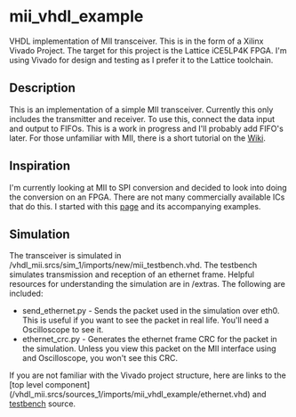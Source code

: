 # mii_vhdl_example

VHDL implementation of MII transceiver.  This is in the form of a Xilinx Vivado Project.  The target for this project is the Lattice iCE5LP4K FPGA.  I'm using Vivado for design and testing as I prefer it to the Lattice toolchain.

## Description

This is an implementation of a simple MII transceiver.  Currently this only includes the transmitter and receiver.
To use this, connect the data input and output to FIFOs.  This is a work in progress and I'll probably add FIFO's later.  For those
unfamiliar with MII, there is a short tutorial on the [Wiki](https://github.com/myersw12/mii_vhdl_example/wiki).

## Inspiration

I'm currently looking at MII to SPI conversion and decided to look into doing the conversion on an FPGA.  There are not many commercially available ICs that do this.
I started with this [page](http://www.ece.ualberta.ca/~elliott/ee552/studentAppNotes/2001_w/interfacing/ethernet_mii/eth_mii.html) and its accompanying examples.

## Simulation

The transceiver is simulated in /vhdl_mii.srcs/sim_1/imports/new/mii_testbench.vhd.  The testbench simulates transmission and reception of an ethernet frame.  Helpful resources for understanding the
simulation are in /extras.  The following are included:
* send_ethernet.py - Sends the packet used in the simulation over eth0.  This is useful if you want to see the packet in real life.  You'll need a Oscilloscope to see it.
* ethernet_crc.py - Generates the ethernet frame CRC for the packet in the simulation.  Unless you view this packet on the MII interface using and Oscilloscope, you won't see this CRC.

If you are not familiar with the Vivado project structure, here are links to the [top level component] (/vhdl_mii.srcs/sources_1/imports/mii_vhdl_example/ethernet.vhd)
and [testbench](/vhdl_mii.srcs/sim_1/imports/new/mii_testbench.vhd) source.

